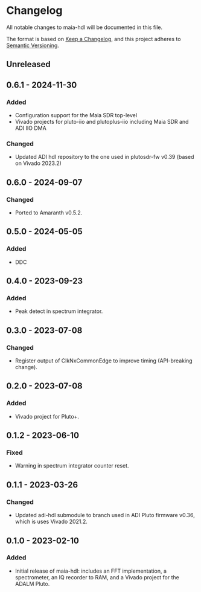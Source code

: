 # Changelog

All notable changes to maia-hdl will be documented in this file.

The format is based on [Keep a Changelog](https://keepachangelog.com/en/1.0.0/),
and this project adheres to [Semantic Versioning](https://semver.org/spec/v2.0.0.html).

## Unreleased

## 0.6.1 - 2024-11-30

### Added

- Configuration support for the Maia SDR top-level
- Vivado projects for pluto-iio and plutoplus-iio including Maia SDR and ADI IIO DMA

### Changed

- Updated ADI hdl repository to the one used in plutosdr-fw v0.39 (based on Vivado 2023.2)

## 0.6.0 - 2024-09-07

### Changed

- Ported to Amaranth v0.5.2.

## 0.5.0 - 2024-05-05

### Added

- DDC

## 0.4.0 - 2023-09-23

### Added

- Peak detect in spectrum integrator.

## 0.3.0 - 2023-07-08

### Changed

- Register output of ClkNxCommonEdge to improve timing (API-breaking change).

## 0.2.0 - 2023-07-08

### Added

- Vivado project for Pluto+.

## 0.1.2 - 2023-06-10

### Fixed

- Warning in spectrum integrator counter reset.

## 0.1.1 - 2023-03-26

### Changed

- Updated adi-hdl submodule to branch used in ADI Pluto firmware v0.36, which is uses
  Vivado 2021.2.

## 0.1.0 - 2023-02-10

### Added

- Initial release of maia-hdl: includes an FFT implementation, a spectrometer,
  an IQ recorder to RAM, and a Vivado project for the ADALM Pluto.
